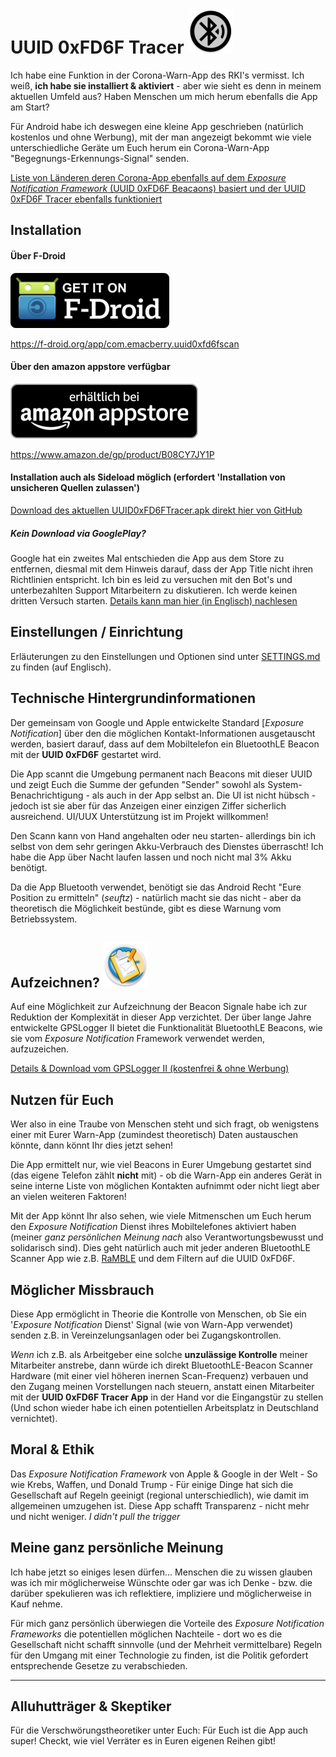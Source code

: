 # UUID 0xFD6F Tracer ![AppLogo](./app/src/main/res/mipmap-hdpi/ic_launcher_round.png)

Ich habe eine Funktion in der Corona-Warn-App des RKI's vermisst. Ich weiß, **ich habe sie installiert & aktiviert** -
aber wie sieht es denn in meinem aktuellen Umfeld aus? Haben Menschen um mich herum ebenfalls die App am Start?

Für Android habe ich deswegen eine kleine App geschrieben (natürlich kostenlos und ohne Werbung), mit der man angezeigt
bekommt wie viele unterschiedliche Geräte um Euch herum ein Corona-Warn-App "Begegnungs-Erkennungs-Signal" senden.

[Liste von Länderen deren Corona-App ebenfalls auf dem _Exposure Notification Framework_ (UUID 0xFD6F Beacaons) basiert
 und der UUID 0xFD6F Tracer ebenfalls funktioniert](./COUNTRIES.md)

## Installation
#### Über F-Droid
[![F-Droid appstore](./misc/fdroid/320px-Get_it_on_F-Droid.svg.png)](https://f-droid.org/app/com.emacberry.uuid0xfd6fscan)

https://f-droid.org/app/com.emacberry.uuid0xfd6fscan

#### Über den amazon appstore verfügbar
[![amazon appstore](./misc/amazon/amazon-appstore-badge-de-black.png)](https://www.amazon.de/gp/product/B08CY7JY1P)

https://www.amazon.de/gp/product/B08CY7JY1P

#### Installation auch als Sideload möglich (erfordert 'Installation von unsicheren Quellen zulassen')
[Download des aktuellen UUID0xFD6FTracer.apk direkt hier von GitHub](https://github.com/marq24/UUID0xFD6FTracer/releases/download/0.9.1.11/UUID0xFD6F_v0.9.1.11.apk)

##### Kein Download via GooglePlay?
Google hat ein zweites Mal entschieden die App aus dem Store zu entfernen, diesmal mit dem Hinweis darauf, dass der App
Title nicht ihren Richtlinien entspricht. Ich bin es leid zu versuchen mit den Bot's und unterbezahlten Support
Mitarbeitern zu diskutieren. Ich werde keinen dritten Versuch starten.
[Details kann man hier (in Englisch) nachlesen](/GOOGLEPLAYSTORE.md)

## Einstellungen / Einrichtung
Erläuterungen zu den Einstellungen und Optionen sind unter [SETTINGS.md](./SETTINGS.md) zu finden (auf Englisch).

## Technische Hintergrundinformationen
Der gemeinsam von Google und Apple entwickelte Standard [_Exposure Notification_] über den die möglichen
Kontakt-Informationen ausgetauscht werden, basiert darauf, dass auf dem Mobiltelefon ein BluetoothLE Beacon mit der
**UUID 0xFD6F** gestartet wird.

Die App scannt die Umgebung permanent nach Beacons mit dieser UUID und zeigt Euch die Summe der gefunden "Sender" sowohl
als System-Benachrichtigung - als auch in der App selbst an. Die UI ist nicht hübsch - jedoch ist sie aber für das
Anzeigen einer einzigen Ziffer sicherlich ausreichend. UI/UUX Unterstützung ist im Projekt willkommen!

Den Scann kann von Hand angehalten oder neu starten- allerdings bin ich selbst von dem sehr geringen Akku-Verbrauch des
Dienstes überrascht! Ich habe die App über Nacht laufen lassen und noch nicht mal 3% Akku benötigt.

Da die App Bluetooth verwendet, benötigt sie das Android Recht "Eure Position zu ermitteln" (*seuftz*) - natürlich macht
sie das nicht - aber da theoretisch die Möglichkeit bestünde, gibt es diese Warnung vom Betriebssystem.


## Aufzeichnen? ![GPSLoggerII](./misc/docs/gpsl-icon.png)
Auf eine Möglichkeit zur Aufzeichnung der Beacon Signale habe ich zur Reduktion der Komplexität in dieser App
verzichtet. Der über lange Jahre entwickelte GPSLogger II bietet die Funktionalität BluetoothLE Beacons, wie sie vom
_Exposure Notification_ Framework verwendet werden, aufzuzeichen.

[Details & Download vom GPSLogger II (kostenfrei & ohne Werbung)](/LOGGING_de.md)


## Nutzen für Euch
Wer also in eine Traube von Menschen steht und sich fragt, ob wenigstens einer mit Eurer Warn-App (zumindest
theoretisch) Daten austauschen könnte, dann könnt Ihr dies jetzt sehen!

Die App ermittelt nur, wie viel Beacons in Eurer Umgebung gestartet sind (das eigene Telefon zählt **nicht** mit) - ob
die Warn-App ein anderes Gerät in seine interne Liste von möglichen Kontakten aufnimmt oder nicht liegt aber an vielen
weiteren Faktoren!

Mit der App könnt Ihr also sehen, wie viele Mitmenschen um Euch herum den _Exposure Notification_ Dienst ihres
Mobiltelefones aktiviert haben (meiner _ganz persönlichen Meinung nach_ also Verantwortungsbewusst und solidarisch
sind). Dies geht natürlich auch mit jeder anderen BluetoothLE Scanner App wie z.B.
[RaMBLE](https://play.google.com/store/apps/details?id=com.contextis.android.BLEScanner&hl=en) und dem Filtern auf die
UUID 0xFD6F.


## Möglicher Missbrauch
Diese App ermöglicht in Theorie die Kontrolle von Menschen, ob Sie ein '_Exposure Notification_ Dienst' Signal (wie von
Warn-App verwendet) senden z.B. in Vereinzelungsanlagen oder bei Zugangskontrollen.

_Wenn_ ich z.B. als Arbeitgeber eine solche __unzulässige Kontrolle__ meiner Mitarbeiter anstrebe, dann würde ich direkt
BluetoothLE-Beacon Scanner Hardware (mit einer viel höheren inernen Scan-Frequenz) verbauen und den Zugang meinen
Vorstellungen nach steuern, anstatt einen Mitarbeiter mit der **UUID 0xFD6F Tracer App** in der Hand vor die Eingangstür
zu stellen (Und schon wieder habe ich einen potentiellen Arbeitsplatz in Deutschland vernichtet).


## Moral & Ethik
Das _Exposure Notification Framework_ von Apple & Google in der Welt - So wie Krebs, Waffen, und Donald Trump - Für
einige Dinge hat sich die Gesellschaft auf Regeln geeinigt (regional unterschiedlich), wie damit im allgemeinen
umzugehen ist. Diese App schafft Transparenz - nicht mehr und nicht weniger. _I didn't pull the trigger_

[//]: # (Vorab - Natürlich birgt ein _nicht vorhandener_ 'Exposurenotification Dienst' **keine** potentielle Gefahr einer Körperverletzung!)
[//]: # (Wenn mir jemand heute in Gütersloh einen Baseballschläger swingend entgegenkommt, dann treffe ich ganz alleine die Entscheidung [basierend auf meiner persönlichen Einstellung] ob und wie ich diesem Mitmenschen offen und unvoreingenommen begegne [oder es ggf. doch vermeide]. Wenn mir jemand mit einem Stiletto in der Hand entgegen kommt, habe ich weniger Möglichkeiten mein eigenes Verhalten der aktuellen Situation anzupassen [weshalb es mir durchaus Sinn ergibt, das solche Messer hierzulande Verboten sind].)
[//]: # ("_Ja - aber das ist doch was völlig anders_" - I don't think so!)    
   

## Meine ganz persönliche Meinung
Ich habe jetzt so einiges lesen dürfen... Menschen die zu wissen glauben was ich mir möglicherweise Wünschte oder gar
was ich Denke - bzw. die darüber spekulieren was ich reflektiere, impliziere und möglicherweise in Kauf nehme.

Für mich ganz persönlich überwiegen die Vorteile des _Exposure Notification Frameworks_ die potentiellen möglichen
Nachteile - dort wo es die Gesellschaft nicht schafft sinnvolle (und der Mehrheit vermittelbare) Regeln für den Umgang
mit einer Technologie zu finden, ist die Politik gefordert entsprechende Gesetze zu verabschieden.
  
[//]: # (Schon so einige male habe ich mich in den letzten Monaten dabei ertappt, dass ich Denke, dass ich mit wünschte "_Corona mache doch bitte Unfruchtbar/Impotent_")

---
## Alluhutträger & Skeptiker
Für die Verschwörungstheoretiker unter Euch: Für Euch ist die App auch super! Checkt, wie viel Verräter es in Euren
eigenen Reihen gibt!
